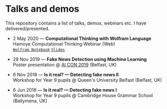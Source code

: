 # Talks and demos
This repository contains a list of talks, demos, webinars etc. I have delivered/presented.

- 2 May 2020 — **Computational Thinking with Wolfram Language**\
Hamoye Computational Thinking Webinar (Web)\
[`Wolfram Notebook`](https://github.com/m-arti/talks/blob/master/Hamoye%20-%20Computational%20Thinking/Computational%20Thinking.nb) [`Slides`](https://github.com/m-arti/talks/blob/master/Hamoye%20-%20Computational%20Thinking/Computational%20Thinking.pdf)

- 28 Nov 2019 — **Fake News Detection using Machine Learning**\
Poster presentation @ [AI CON 2019](https://ai-con2019.com/) (Belfast, UK)

- 6 Nov 2018 — **Is it real? — Detecting fake news II**\
Workshop for Year 9 pupils @ Queen's University Belfast (Belfast, UK)

- 6 Jun 2018 — **Is it real? — Detecting fake news I**\
Workshop for Year 9 pupils @ Cambridge House Grammar School (Ballymena, UK)
